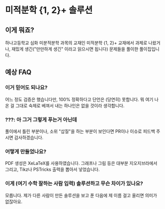 # 미적분학 {1, 2}+ 솔루션

## 이게 뭐죠?

하나고등학교 심화 미분적분학 과목의 교재인 미적분학 {1, 2}+ 교재에서 과제로 나왔거나, 재밌게 생긴("만만하게 생긴" 이라고 읽으시면 됩니다) 문제들을 풀이한 풀이집입니다.

## 예상 FAQ

### 이거 믿어도 되나요?

어느 정도 검증은 했습니다만, 100% 정확하다고 단언은 (당연히) 못합니다. 뭐 여기 나온 걸 그대로 숙제로 베껴서 내는 하나인은 없을 것이라 생각합니다.

### ???: 아 그거 그렇게 푸는거 아닌데

풀이에서 틀린 부분이나, 소위 "삽질"을 하는 부분이 보인다면 PR이나 이슈로 피드백 주시면 감사하겠습니다.

### 어떻게 만들었나요?

PDF 생성은 XeLaTeX를 사용하였습니다. 그래프나 그림 등은 대부분 지오지브라에서 그리고, Tikz나 PSTricks 출력을 뽑아서 넣었습니다.

### 이게 (여기 수학 잘하는 사람 입력) 솔루션하고 무슨 차이가 있나요?

모릅니다. 제가 다른 사람이 만든 솔루션을 보고 푼 다음에 제 이름 걸고 올리면 의미가 없잖아요.
